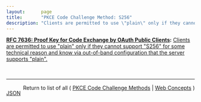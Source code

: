 ```yaml
---
layout:      page
title:       "PKCE Code Challenge Method: S256"
description: "Clients are permitted to use \"plain\" only if they cannot support \"S256\" for some technical reason and know via out-of-band configuration that the server supports \"plain\"."
---
```


**[RFC 7636: Proof Key for Code Exchange by OAuth Public Clients](/specs/IETF/RFC/7636 "OAuth 2.0 public clients utilizing the Authorization Code Grant are susceptible to the authorization code interception attack.  This specification describes the attack as well as a technique to mitigate against the threat through the use of Proof Key for Code Exchange (PKCE, pronounced &#34;pixy&#34;)."):** [Clients are permitted to use "plain" only if they cannot support "S256" for some technical reason and know via out-of-band configuration that the server supports "plain".](http://tools.ietf.org/html/rfc7636#section-4.2 "Read documentation for PKCE Code Challenge Method &#34;S256&#34;")

<br/>
<hr/>

<p style="float : left"><a href="S256.json" title="JSON representing this particular Web Concept value">JSON</a></p>
<p style="text-align: right">Return to list of all ( <a href="../pkce-code-challenge-methods">PKCE Code Challenge Methods</a> | <a href="../">Web Concepts</a> )</p>

